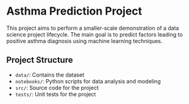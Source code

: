 # Asthma Prediction Project

This project aims to perform a smaller-scale demonstration of a data science project lifecycle. 
The main goal is to predict factors leading to positive asthma diagnosis using machine learning techniques.

## Project Structure

- `data/`: Contains the dataset
- `notebooks/`: Python scripts for data analysis and modeling
- `src/`: Source code for the project
- `tests/`: Unit tests for the project